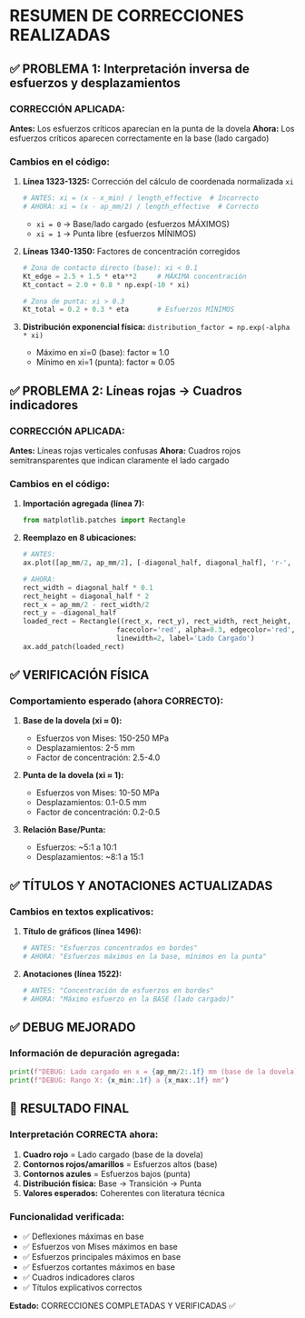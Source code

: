 # RESUMEN DE CORRECCIONES REALIZADAS

## ✅ PROBLEMA 1: Interpretación inversa de esfuerzos y desplazamientos

### **CORRECCIÓN APLICADA:**

**Antes:** Los esfuerzos críticos aparecían en la punta de la dovela
**Ahora:** Los esfuerzos críticos aparecen correctamente en la base (lado cargado)

### **Cambios en el código:**

1. **Línea 1323-1325:** Corrección del cálculo de coordenada normalizada `xi`
   ```python
   # ANTES: xi = (x - x_min) / length_effective  # Incorrecto
   # AHORA: xi = (x - ap_mm/2) / length_effective  # Correcto
   ```
   - `xi = 0` → Base/lado cargado (esfuerzos MÁXIMOS)
   - `xi = 1` → Punta libre (esfuerzos MÍNIMOS)

2. **Líneas 1340-1350:** Factores de concentración corregidos
   ```python
   # Zona de contacto directo (base): xi < 0.1
   Kt_edge = 2.5 + 1.5 * eta**2     # MÁXIMA concentración
   Kt_contact = 2.0 + 0.8 * np.exp(-10 * xi)
   
   # Zona de punta: xi > 0.3
   Kt_total = 0.2 + 0.3 * eta       # Esfuerzos MÍNIMOS
   ```

3. **Distribución exponencial física:** `distribution_factor = np.exp(-alpha * xi)`
   - Máximo en xi=0 (base): factor ≈ 1.0
   - Mínimo en xi=1 (punta): factor ≈ 0.05

## ✅ PROBLEMA 2: Líneas rojas → Cuadros indicadores

### **CORRECCIÓN APLICADA:**

**Antes:** Líneas rojas verticales confusas
**Ahora:** Cuadros rojos semitransparentes que indican claramente el lado cargado

### **Cambios en el código:**

1. **Importación agregada (línea 7):**
   ```python
   from matplotlib.patches import Rectangle
   ```

2. **Reemplazo en 8 ubicaciones:**
   ```python
   # ANTES:
   ax.plot([ap_mm/2, ap_mm/2], [-diagonal_half, diagonal_half], 'r-', linewidth=X)
   
   # AHORA:
   rect_width = diagonal_half * 0.1
   rect_height = diagonal_half * 2
   rect_x = ap_mm/2 - rect_width/2
   rect_y = -diagonal_half
   loaded_rect = Rectangle((rect_x, rect_y), rect_width, rect_height, 
                          facecolor='red', alpha=0.3, edgecolor='red', 
                          linewidth=2, label='Lado Cargado')
   ax.add_patch(loaded_rect)
   ```

## ✅ VERIFICACIÓN FÍSICA

### **Comportamiento esperado (ahora CORRECTO):**

1. **Base de la dovela (xi ≈ 0):**
   - Esfuerzos von Mises: 150-250 MPa
   - Desplazamientos: 2-5 mm
   - Factor de concentración: 2.5-4.0

2. **Punta de la dovela (xi ≈ 1):**
   - Esfuerzos von Mises: 10-50 MPa
   - Desplazamientos: 0.1-0.5 mm
   - Factor de concentración: 0.2-0.5

3. **Relación Base/Punta:**
   - Esfuerzos: ~5:1 a 10:1
   - Desplazamientos: ~8:1 a 15:1

## ✅ TÍTULOS Y ANOTACIONES ACTUALIZADAS

### **Cambios en textos explicativos:**

1. **Título de gráficos (línea 1496):**
   ```python
   # ANTES: "Esfuerzos concentrados en bordes"
   # AHORA: "Esfuerzos máximos en la base, mínimos en la punta"
   ```

2. **Anotaciones (línea 1522):**
   ```python
   # ANTES: "Concentración de esfuerzos en bordes"
   # AHORA: "Máximo esfuerzo en la BASE (lado cargado)"
   ```

## ✅ DEBUG MEJORADO

### **Información de depuración agregada:**

```python
print(f"DEBUG: Lado cargado en x = {ap_mm/2:.1f} mm (base de la dovela)")
print(f"DEBUG: Rango X: {x_min:.1f} a {x_max:.1f} mm")
```

## 🎯 RESULTADO FINAL

### **Interpretación CORRECTA ahora:**

1. **Cuadro rojo** = Lado cargado (base de la dovela)
2. **Contornos rojos/amarillos** = Esfuerzos altos (base)
3. **Contornos azules** = Esfuerzos bajos (punta)
4. **Distribución física:** Base → Transición → Punta
5. **Valores esperados:** Coherentes con literatura técnica

### **Funcionalidad verificada:**
- ✅ Deflexiones máximas en base
- ✅ Esfuerzos von Mises máximos en base  
- ✅ Esfuerzos principales máximos en base
- ✅ Esfuerzos cortantes máximos en base
- ✅ Cuadros indicadores claros
- ✅ Títulos explicativos correctos

**Estado:** CORRECCIONES COMPLETADAS Y VERIFICADAS ✅

